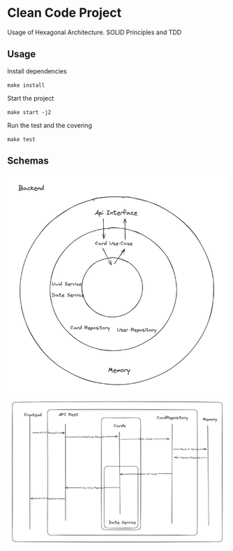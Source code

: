 # Clean Code Project

Usage of Hexagonal Architecture. SOLID Principles and TDD

## Usage

Install dependencies

`make install`

Start the project

`make start -j2`

Run the test and the covering

`make test`


## Schemas

![architecture](./schemas/architecture.png)
![layer](./schemas/layer.png)

